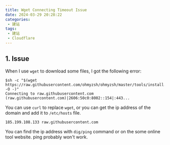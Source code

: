 ```yaml
---
title: Wget Connecting Timeout Issue
date: 2024-03-29 20:28:22
categories:
 - 建站
tags:
 - 建站
 - Cloudflare
---
```


## 1. Issue

When I use `wget` to download some files, I got the following error:

```shell
$sh -c "$(wget https://raw.githubusercontent.com/ohmyzsh/ohmyzsh/master/tools/install.sh -O -)"
Connecting to raw.githubusercontent.com (raw.githubusercontent.com)|2606:50c0:8002::154|:443...
```

You can use `curl` to replace `wget`, or you can get the ip address of the domain and add it to `/etc/hosts` file.

```shell
185.199.108.133 raw.githubusercontent.com
```

You can find the ip address with `dig/ping` command or on the some online tool website. ping probably won't work. 